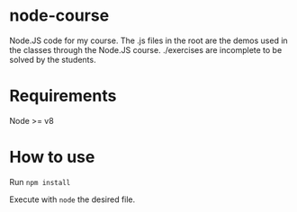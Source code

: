 # node-course
Node.JS code for my course.
The .js files in the root are the demos used in the classes through the Node.JS course.
./exercises are incomplete to be solved by the students.

# Requirements
Node >= v8

# How to use
Run `npm install`

Execute with `node` the desired file.
